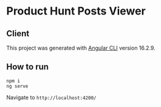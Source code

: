 # Product Hunt Posts Viewer

## Client

This project was generated with [Angular CLI](https://github.com/angular/angular-cli) version 16.2.9.

## How to run

```
npm i
ng serve
```

Navigate to `http://localhost:4200/`